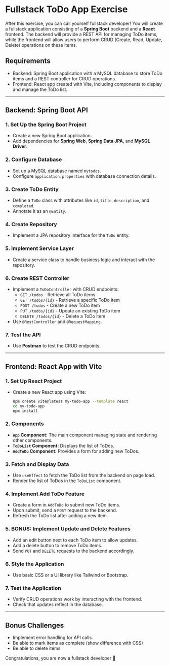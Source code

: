 # Fullstack ToDo App Exercise

After this exercise, you can call yourself fullstack developer! You will create a fullstack application consisting of a **Spring Boot** backend and a **React** frontend. The backend will provide a REST API for managing ToDo items, while the frontend will allow users to perform CRUD (Create, Read, Update, Delete) operations on these items.

## Requirements
- Backend: Spring Boot application with a MySQL database to store ToDo items and a REST controller for CRUD operations.
- Frontend: React app created with Vite, including components to display and manage the ToDo list.

---

## **Backend: Spring Boot API**
### **1. Set Up the Spring Boot Project**
- Create a new Spring Boot application.
- Add dependencies for **Spring Web**, **Spring Data JPA**, and **MySQL Driver**.

### **2. Configure Database**
- Set up a MySQL database named `mytodos`.
- Configure `application.properties` with database connection details.

### **3. Create ToDo Entity**
- Define a `ToDo` class with attributes like `id`, `title`, `description`, and `completed`.
- Annotate it as an `@Entity`.

### **4. Create Repository**
- Implement a JPA repository interface for the `ToDo` entity.

### **5. Implement Service Layer**
- Create a service class to handle business logic and interact with the repository.

### **6. Create REST Controller**
- Implement a `ToDoController` with CRUD endpoints:
  - `GET /todos` - Retrieve all ToDo items
  - `GET /todos/{id}` - Retrieve a specific ToDo item
  - `POST /todos` - Create a new ToDo item
  - `PUT /todos/{id}` - Update an existing ToDo item
  - `DELETE /todos/{id}` - Delete a ToDo item
- Use `@RestController` and `@RequestMapping`.

### **7. Test the API**
- Use **Postman** to test the CRUD endpoints.

---

## **Frontend: React App with Vite**
### **1. Set Up React Project**
- Create a new React app using Vite:  
  ```sh
  npm create vite@latest my-todo-app --template react
  cd my-todo-app
  npm install
  ```

### **2. Components**
- **`App` Component:** The main component managing state and rendering other components.
- **`ToDoList` Component:** Displays the list of ToDos.
- **`AddToDo` Component:** Provides a form for adding new ToDos.

### **3. Fetch and Display Data**
- Use `useEffect` to fetch the ToDo list from the backend on page load.
- Render the list of ToDos in the `ToDoList` component.

### **4. Implement Add ToDo Feature**
- Create a form in `AddToDo` to submit new ToDo items.
- Upon submit, send a `POST` request to the backend.
- Refresh the ToDo list after adding a new item.

### **5. BONUS: Implement Update and Delete Features**
- Add an edit button next to each ToDo item to allow updates.
- Add a delete button to remove ToDo items.
- Send `PUT` and `DELETE` requests to the backend accordingly.

### **6. Style the Application**
- Use basic CSS or a UI library like Tailwind or Bootstrap.

### **7. Test the Application**
- Verify CRUD operations work by interacting with the frontend.
- Check that updates reflect in the database.

---

## **Bonus Challenges**
- Implement error handling for API calls.
- Be able to mark items as complete (show difference with CSS)
- Be able to delete items

Congratulations, you are now a fullstack developer 💖

